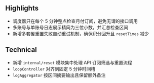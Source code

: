 ## Highlights
- 调度器只在每个 5 分钟整点检查月付订阅，避免无谓的接口调用
- 多账号与单账号日志展示精简为三位小数，并汇总检查区间
- 新增多套餐重置失败自动重试机制，确保积分回升且 `resetTimes` 减少

## Technical
- 新增 `internal/reset` 模块集中处理 API 订阅筛选与重置流程
- `loopController` 对齐到固定 5 分钟时间槽
- `logAggregator` 按区间摘要输出且保留额外备注
